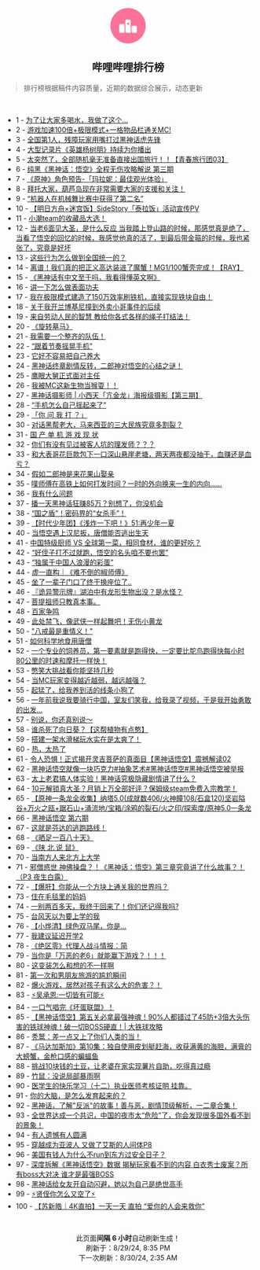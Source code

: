 <div align="center">
    <img src="./assets/icon_rank.png" alt="logo" />
    <h2>哔哩哔哩排行榜</h>
</div>

> 排行榜根据稿件内容质量，近期的数据综合展示，动态更新

<br />

<ul><li><span>1 - <a href=https://www.bilibili.com/BV1N1421b7NL>为了让大家多喝水，我做了这个…</a></span></li><li><span>2 - <a href=https://www.bilibili.com/BV1Lb421E7dn>游戏加速100倍+极限模式+一格物品栏通关MC!</a></span></li><li><span>3 - <a href=https://www.bilibili.com/BV1X1WredEdw>全国第1人，残障玩家用嘴打过黑神话虎先锋</a></span></li><li><span>4 - <a href=https://www.bilibili.com/BV1Wbs7e5EmH>大型记录片《英雄杨树朋》持续为你播出</a></span></li><li><span>5 - <a href=https://www.bilibili.com/BV1B4421o7MT>太突然了，全部随机毫无准备直接出国旅行！！【青春旅行团03】</a></span></li><li><span>6 - <a href=https://www.bilibili.com/BV1ST421z7EW>纯黑《黑神话：悟空》全程无伤攻略解说&nbsp;第三期</a></span></li><li><span>7 - <a href=https://www.bilibili.com/BV1LW421X7BZ>《原神》角色预告-「玛拉妮：最佳观光体验」</a></span></li><li><span>8 - <a href=https://www.bilibili.com/BV1HM4m1Y7vx>拜托大家，葫芦岛现在非常需要大家的支援和关注！</a></span></li><li><span>9 - <a href=https://www.bilibili.com/BV16E4m197S4>“机器人在机械舞比赛中获得了第二名”</a></span></li><li><span>10 - <a href=https://www.bilibili.com/BV1ZW421Q7PC>【明日方舟×迷宫饭】SideStory「泰拉饭」活动宣传PV</a></span></li><li><span>11 - <a href=https://www.bilibili.com/BV1ME4m1R79t>小潮team的收藏品大选！</a></span></li><li><span>12 - <a href=https://www.bilibili.com/BV1on4y1f7XJ>当老6面见大圣，是什么反应&nbsp;当我踏上登山路的时候，那感觉真是绝了，当看了悟空的回忆的时候，我感觉他真的活了，到最后带金箍的时候，我也紧张了，究竟是好坏</a></span></li><li><span>13 - <a href=https://www.bilibili.com/BV1kf421e7mS>这些行为怎么做到全国统一的？</a></span></li><li><span>14 - <a href=https://www.bilibili.com/BV1zW421Q796>离谱！我们真的把正义高达装进了魔蟹！MG1/100蟹壳完成！【RAY】</a></span></li><li><span>15 - <a href=https://www.bilibili.com/BV1LE4m197xG>《黑神话有中文至于吗，我看得懂英文啊》</a></span></li><li><span>16 - <a href=https://www.bilibili.com/BV1b4421o7By>讲一下怎么做表面功夫</a></span></li><li><span>17 - <a href=https://www.bilibili.com/BV1aCspeuEyz>我在极限模式建造了150万效率刷铁机，直接实现铁块自由！</a></span></li><li><span>18 - <a href=https://www.bilibili.com/BV1NW421X7RV>关于我开兰博基尼撞到外卖小哥事件的后续</a></span></li><li><span>19 - <a href=https://www.bilibili.com/BV1A2421o7S7>来自劳动人民的智慧&nbsp;教给你各式各样的绳子打结法！</a></span></li><li><span>20 - <a href=https://www.bilibili.com/BV18f421i7vk>《旋转墓马》</a></span></li><li><span>21 - <a href=https://www.bilibili.com/BV1db42177Nx>我需要一个整齐的队伍！</a></span></li><li><span>22 - <a href=https://www.bilibili.com/BV13RWCebEnS>“跟着节奏摇晃手机”</a></span></li><li><span>23 - <a href=https://www.bilibili.com/BV1kLW2eQEVL>它好不容易把自己养大</a></span></li><li><span>24 - <a href=https://www.bilibili.com/BV1eWsxeSESa>黑神话终章剧情反转，二郎神对悟空的心结之谜！</a></span></li><li><span>25 - <a href=https://www.bilibili.com/BV1tr421T7Da>鹰眼大舅正式面对主任</a></span></li><li><span>26 - <a href=https://www.bilibili.com/BV1HZ421K7Ag>我被MC这新生物当猴耍！！</a></span></li><li><span>27 - <a href=https://www.bilibili.com/BV1EQsWeXE4e>黑神话摄影师&nbsp;|&nbsp;小西天「亢金龙」海报级摄影【第三期】</a></span></li><li><span>28 - <a href=https://www.bilibili.com/BV1x4s7e1E3b>“手机怎么自己摇起来了”</a></span></li><li><span>29 - <a href=https://www.bilibili.com/BV1rf421i7C7>「你&nbsp;问&nbsp;我&nbsp;打&nbsp;？」</a></span></li><li><span>30 - <a href=https://www.bilibili.com/BV1rM4m117sq>对话黑帮老大，马来西亚的三大民族究竟多割裂？</a></span></li><li><span>31 - <a href=https://www.bilibili.com/BV1Cx4y1s73T>国&nbsp;产&nbsp;单&nbsp;机&nbsp;游&nbsp;戏&nbsp;现&nbsp;状</a></span></li><li><span>32 - <a href=https://www.bilibili.com/BV1ti421z7V7>你们有没有见过被客人坑的理发师？？？</a></span></li><li><span>33 - <a href=https://www.bilibili.com/BV1ri421r7YE>和大表哥花巨款包下一口深山悬崖老塘，两天两夜都没抽干，血赚还是血亏？</a></span></li><li><span>34 - <a href=https://www.bilibili.com/BV1u2421o76W>假如二郎神是来花果山娶亲</a></span></li><li><span>35 - <a href=https://www.bilibili.com/BV1rE421c77g>噗师傅在高铁上如何打发时间？一时的外向换来一生的内向......</a></span></li><li><span>36 - <a href=https://www.bilibili.com/BV16M4m117t4>我有什么问题</a></span></li><li><span>37 - <a href=https://www.bilibili.com/BV1f6W1e1ERB>播一天黑神话狂赚85万？别想了，你没机会</a></span></li><li><span>38 - <a href=https://www.bilibili.com/BV1xT421z7EH>“国之盾”！密码界的“女杀手”！</a></span></li><li><span>39 - <a href=https://www.bilibili.com/BV1Pi421r7SU>【时代少年团】《浅炸一下吧！》51:再少年一夏</a></span></li><li><span>40 - <a href=https://www.bilibili.com/BV1kx4y1s7wj>当悟空遇上汉尼扳，唐僧能否逃出生天</a></span></li><li><span>41 - <a href=https://www.bilibili.com/BV1C4421f7Mj>中国特级厨师&nbsp;VS&nbsp;全球第一菜，相同食材，谁的更好吃？</a></span></li><li><span>42 - <a href=https://www.bilibili.com/BV1nis7ezEYU>“好侄子打不过就跑，悟空的名头咱不要也罢”</a></span></li><li><span>43 - <a href=https://www.bilibili.com/BV1QLWoeaEBg>“独属于中国人浪漫的彩蛋”</a></span></li><li><span>44 - <a href=https://www.bilibili.com/BV124421f7pg>虚一直构｜《难不倒的椒师傅》</a></span></li><li><span>45 - <a href=https://www.bilibili.com/BV12U411m7t3>坐了一辈子门口了终于换座位了..</a></span></li><li><span>46 - <a href=https://www.bilibili.com/BV1yZ42157dw>『诡异警示牌』湖泊中有龙形生物出没？是水怪？</a></span></li><li><span>47 - <a href=https://www.bilibili.com/BV1gbW6eSECp>菩提祖师只教真本事。</a></span></li><li><span>48 - <a href=https://www.bilibili.com/BV1RM4m1a7Ho>百家争鸣</a></span></li><li><span>49 - <a href=https://www.bilibili.com/BV18sWBeCES1>此处禁飞，像武侠一样起舞吧！无伤小黄龙</a></span></li><li><span>50 - <a href=https://www.bilibili.com/BV18U411m7ha>&quot;八戒最是重情义！&quot;</a></span></li><li><span>51 - <a href=https://www.bilibili.com/BV1eH4y1F77a>如何科学地食用唐僧</a></span></li><li><span>52 - <a href=https://www.bilibili.com/BV1GnsHeTEtr>一个专业的饲养员，第一要素就是跑得快，一定要比鸵鸟跑得快每小时80公里的时速和摩托一样快！</a></span></li><li><span>53 - <a href=https://www.bilibili.com/BV1P1421b782>憋笑大挑战看你能坚持几秒</a></span></li><li><span>54 - <a href=https://www.bilibili.com/BV1uU411m7hR>当MC玩家变得越近越弱，越远越强？</a></span></li><li><span>55 - <a href=https://www.bilibili.com/BV1s2421f7Ys>起猛了，给我养到活的线条小狗了</a></span></li><li><span>56 - <a href=https://www.bilibili.com/BV1XUsLeQEjA>一年前我说我要骑行中国，室友们笑我，给我录了视频，于是我开始勇敢的出发…</a></span></li><li><span>57 - <a href=https://www.bilibili.com/BV1WM4m1a7ei>别说，你还真别说～</a></span></li><li><span>58 - <a href=https://www.bilibili.com/BV1mE421F7jL>谁杀死了向日葵？【这帮植物有点憨】</a></span></li><li><span>59 - <a href=https://www.bilibili.com/BV1PT421z7cE>搭建一架水滑梯玩水实在是太爽了！</a></span></li><li><span>60 - <a href=https://www.bilibili.com/BV1Ui421r7f3>热，太热了</a></span></li><li><span>61 - <a href=https://www.bilibili.com/BV19rWzeDEsi>令人恐惧！正式揭开灵吉菩萨的真面目【黑神话悟空】震撼解读02</a></span></li><li><span>62 - <a href=https://www.bilibili.com/BV1RbsTeYE8V>黑神话悟空就像一块巧克力#抽象艺术#黑神话悟空#黑神话悟空被举报</a></span></li><li><span>63 - <a href=https://www.bilibili.com/BV11S42197wG>太上老君搞人体实验！黑神话究极隐藏剧情讲了什么？</a></span></li><li><span>64 - <a href=https://www.bilibili.com/BV1M4421f7gu>10元解锁真大圣？月销上万全部好评？保姆级steam免费入宗教学！</a></span></li><li><span>65 - <a href=https://www.bilibili.com/BV14Z421L7DN>【原神一条龙全收集】纳塔5.0(成就数406/火神瞳108/石盒120)坚岩隘谷+万火之瓯+踞石山+涌流地/宝箱/涂鸦的裂石/火之印/探索度/原神5.0一条龙</a></span></li><li><span>66 - <a href=https://www.bilibili.com/BV1Xr421K78R>黑神话悟空&nbsp;第六期</a></span></li><li><span>67 - <a href=https://www.bilibili.com/BV1UMspeAEWA>这就是芬达的逃跑路线！</a></span></li><li><span>68 - <a href=https://www.bilibili.com/BV1qS421Q7ZE>《晒足一百八十天》</a></span></li><li><span>69 - <a href=https://www.bilibili.com/BV1dT421B7Ro>《陕&nbsp;北&nbsp;说&nbsp;鼠》</a></span></li><li><span>70 - <a href=https://www.bilibili.com/BV134421f7yk>当南方人来北方上大学</a></span></li><li><span>71 - <a href=https://www.bilibili.com/BV1ZE421F7Se>邪僧惑世&nbsp;神佛操盘？！《黑神话：悟空》第三章究竟讲了什么故事？！（P3&nbsp;夜生白露）</a></span></li><li><span>72 - <a href=https://www.bilibili.com/BV18f421e7kD>【爆肝】你能从一个方块上通关我的世界吗？</a></span></li><li><span>73 - <a href=https://www.bilibili.com/BV1SLsLeLEPn>住在毛毯里的妈妈</a></span></li><li><span>74 - <a href=https://www.bilibili.com/BV1xi421z7F6>一别两百多天，我终于回来了！你们还记得我吗?</a></span></li><li><span>75 - <a href=https://www.bilibili.com/BV1BBWCeMEow>台风天以为要上学的我</a></span></li><li><span>76 - <a href=https://www.bilibili.com/BV1LKs7eFEyn>【小烨清】绿色双马尾，你是…</a></span></li><li><span>77 - <a href=https://www.bilibili.com/BV16VWkeqEHQ>我建议延迟开学2</a></span></li><li><span>78 - <a href=https://www.bilibili.com/BV1Zz421e7qz>《绝区零》代理人战斗情报：简</a></span></li><li><span>79 - <a href=https://www.bilibili.com/BV1Ur421K7St>当你是「万恶的老6」就能赢下游戏？！！！</a></span></li><li><span>80 - <a href=https://www.bilibili.com/BV1G4sxemE9d>这变装怎么和想的不一样啊</a></span></li><li><span>81 - <a href=https://www.bilibili.com/BV1C1421t758>第一次和男朋友旅游的尴尬瞬间</a></span></li><li><span>82 - <a href=https://www.bilibili.com/BV1mZ421578k>爆火游戏，居然对孩子有这么大的危害？！</a></span></li><li><span>83 - <a href=https://www.bilibili.com/BV17os5etEpm>⚡吴承恩:一切皆有可能⚡</a></span></li><li><span>84 - <a href=https://www.bilibili.com/BV1e7WBeEE9B>一口气唱完《坏蛋联盟》！</a></span></li><li><span>85 - <a href=https://www.bilibili.com/BV11U411m7H4>【黑神话悟空】第五关必拿最强神魂！90%人都错过了45防+3倍大头伤害的铁球神魂！破一切BOSS硬直！|&nbsp;大铁球攻略</a></span></li><li><span>86 - <a href=https://www.bilibili.com/BV1tT421r7PK>秃鹫：差一点又上了你们人类的当！</a></span></li><li><span>87 - <a href=https://www.bilibili.com/BV1Ri421r7Eo>《马达加斯加》第10集：独自使用皮划艇赶海，收获满黄的海胆，满膏的大螃蟹，金枪口感的蝙蝠鱼</a></span></li><li><span>88 - <a href=https://www.bilibili.com/BV1JBs7eME13>挑战10块钱的土豆，让老婆在家实现薯片自助，吃得真过瘾</a></span></li><li><span>89 - <a href=https://www.bilibili.com/BV1Vi421r7WL>竹鼠：没说局部暴雨啊</a></span></li><li><span>90 - <a href=https://www.bilibili.com/BV1JysHeSEUG>医学生的快乐学习（十二）执业医师考核证明&nbsp;挂靠。</a></span></li><li><span>91 - <a href=https://www.bilibili.com/BV1gE4m197Ag>你的大脑，是怎么发育起来的？</a></span></li><li><span>92 - <a href=https://www.bilibili.com/BV1JU411m77g>黑神话，了解&quot;反派&quot;的故事！善与恶，剧情顶级解析，一二章合集！</a></span></li><li><span>93 - <a href=https://www.bilibili.com/BV1hZ421L7iH>全世界达成一个共识，中国的夜市太“危险”了，你会发现很多国外看不到的景象！</a></span></li><li><span>94 - <a href=https://www.bilibili.com/BV1pM4m1a79s>有人遗憾有人圆满</a></span></li><li><span>95 - <a href=https://www.bilibili.com/BV1HE421c7ig>穿越成为亚波人&nbsp;又做了艾斯的人间体P8</a></span></li><li><span>96 - <a href=https://www.bilibili.com/BV1US421Q7QV>美国有钱人为什么不run到东方过安全日子？</a></span></li><li><span>97 - <a href=https://www.bilibili.com/BV1EVsxe4EQJ>深度拆解《黑神话悟空》数据&nbsp;揭秘玩家看不到的内容&nbsp;白衣秀士废案？所有boss大对决&nbsp;谁才是最强BOSS</a></span></li><li><span>98 - <a href=https://www.bilibili.com/BV1ay411v7zy>黑神话给女友开自动闪避，她以为自己是绝世高手</a></span></li><li><span>99 - <a href=https://www.bilibili.com/BV1MFsTeWEfm>⚡贤侄你怎么又空了⚡</a></span></li><li><span>100 - <a href=https://www.bilibili.com/BV1yAsxePEpf>【苏新皓｜4K直拍】一天一天&nbsp;直拍&nbsp;“爱你的人会来救你”</a></span></li></ul>

<br />

<p align=center>此页面<b>间隔 6 小时</b>自动刷新生成！<br>刷新于：8/29/24, 8:35 PM<br>下一次刷新：8/30/24, 2:35 AM</p>